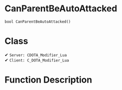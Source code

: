 # CanParentBeAutoAttacked
```
bool CanParentBeAutoAttacked()
```
# Class
✔ `Server: CDOTA_Modifier_Lua`  
✔ `Client: C_DOTA_Modifier_Lua`  

# Function Description

